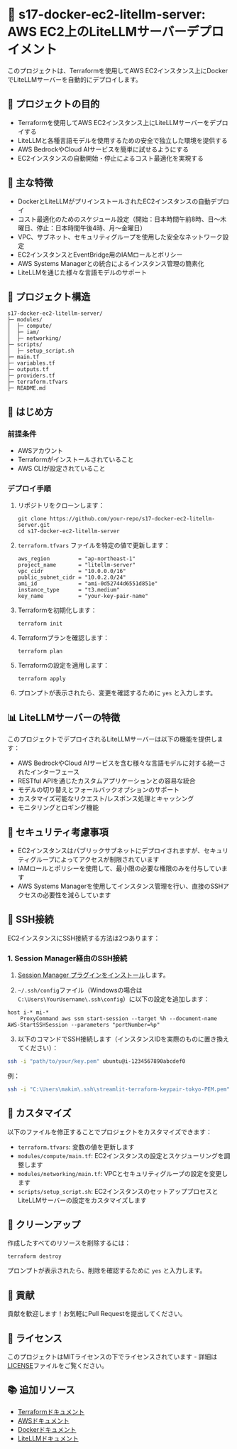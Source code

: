 # 🚀 s17-docker-ec2-litellm-server: AWS EC2上のLiteLLMサーバーデプロイメント

このプロジェクトは、Terraformを使用してAWS EC2インスタンス上にDockerでLiteLLMサーバーを自動的にデプロイします。

## 🎯 プロジェクトの目的

- Terraformを使用してAWS EC2インスタンス上にLiteLLMサーバーをデプロイする
- LiteLLMと各種言語モデルを使用するための安全で独立した環境を提供する
- AWS BedrockやCloud AIサービスを簡単に試せるようにする
- EC2インスタンスの自動開始・停止によるコスト最適化を実現する

## 🌟 主な特徴

- DockerとLiteLLMがプリインストールされたEC2インスタンスの自動デプロイ
- コスト最適化のためのスケジュール設定（開始：日本時間午前8時、日〜木曜日、停止：日本時間午後4時、月〜金曜日）
- VPC、サブネット、セキュリティグループを使用した安全なネットワーク設定
- EC2インスタンスとEventBridge用のIAMロールとポリシー
- AWS Systems Managerとの統合によるインスタンス管理の簡素化
- LiteLLMを通じた様々な言語モデルのサポート

## 📁 プロジェクト構造

```
s17-docker-ec2-litellm-server/
├─ modules/
│  ├─ compute/
│  ├─ iam/
│  ├─ networking/
├─ scripts/
│  ├─ setup_script.sh
├─ main.tf
├─ variables.tf
├─ outputs.tf
├─ providers.tf
├─ terraform.tfvars
├─ README.md
```

## 🚀 はじめ方

### 前提条件

- AWSアカウント
- Terraformがインストールされていること
- AWS CLIが設定されていること

### デプロイ手順

1. リポジトリをクローンします：
   ```
   git clone https://github.com/your-repo/s17-docker-ec2-litellm-server.git
   cd s17-docker-ec2-litellm-server
   ```

2. `terraform.tfvars` ファイルを特定の値で更新します：
   ```
   aws_region         = "ap-northeast-1"
   project_name       = "litellm-server"
   vpc_cidr           = "10.0.0.0/16"
   public_subnet_cidr = "10.0.2.0/24"
   ami_id             = "ami-0d52744d6551d851e"
   instance_type      = "t3.medium"
   key_name           = "your-key-pair-name"
   ```

3. Terraformを初期化します：
   ```
   terraform init
   ```

4. Terraformプランを確認します：
   ```
   terraform plan
   ```

5. Terraformの設定を適用します：
   ```
   terraform apply
   ```

6. プロンプトが表示されたら、変更を確認するために `yes` と入力します。

## 📊 LiteLLMサーバーの特徴

このプロジェクトでデプロイされるLiteLLMサーバーは以下の機能を提供します：

- AWS BedrockやCloud AIサービスを含む様々な言語モデルに対する統一されたインターフェース
- RESTful APIを通じたカスタムアプリケーションとの容易な統合
- モデルの切り替えとフォールバックオプションのサポート
- カスタマイズ可能なリクエスト/レスポンス処理とキャッシング
- モニタリングとロギング機能

## 🔐 セキュリティ考慮事項

- EC2インスタンスはパブリックサブネットにデプロイされますが、セキュリティグループによってアクセスが制限されています
- IAMロールとポリシーを使用して、最小限の必要な権限のみを付与しています
- AWS Systems Managerを使用してインスタンス管理を行い、直接のSSHアクセスの必要性を減らしています

## 🔑 SSH接続

EC2インスタンスにSSH接続する方法は2つあります：

### 1. Session Manager経由のSSH接続

1. [Session Manager プラグインをインストール](https://docs.aws.amazon.com/ja_jp/systems-manager/latest/userguide/install-plugin-windows.html)します。

2. `~/.ssh/config`ファイル（Windowsの場合は`C:\Users\YourUsername\.ssh\config`）に以下の設定を追加します：

```
host i-* mi-*
    ProxyCommand aws ssm start-session --target %h --document-name AWS-StartSSHSession --parameters "portNumber=%p"
```

3. 以下のコマンドでSSH接続します（インスタンスIDを実際のものに置き換えてください）：

```bash
ssh -i "path/to/your/key.pem" ubuntu@i-1234567890abcdef0
```
 
例：
```bash
ssh -i "C:\Users\makim\.ssh\streamlit-terraform-keypair-tokyo-PEM.pem" ubuntu@i-0323e0aac64f073a7
```

## 📝 カスタマイズ

以下のファイルを修正することでプロジェクトをカスタマイズできます：

- `terraform.tfvars`: 変数の値を更新します
- `modules/compute/main.tf`: EC2インスタンスの設定とスケジューリングを調整します
- `modules/networking/main.tf`: VPCとセキュリティグループの設定を変更します
- `scripts/setup_script.sh`: EC2インスタンスのセットアッププロセスとLiteLLMサーバーの設定をカスタマイズします

## 🧹 クリーンアップ

作成したすべてのリソースを削除するには：

```
terraform destroy
```

プロンプトが表示されたら、削除を確認するために `yes` と入力します。

## 🤝 貢献

貢献を歓迎します！お気軽にPull Requestを提出してください。

## 📜 ライセンス

このプロジェクトはMITライセンスの下でライセンスされています - 詳細は[LICENSE](LICENSE)ファイルをご覧ください。

## 📚 追加リソース

- [Terraformドキュメント](https://www.terraform.io/docs/index.html)
- [AWSドキュメント](https://docs.aws.amazon.com/)
- [Dockerドキュメント](https://docs.docker.com/)
- [LiteLLMドキュメント](https://github.com/BerriAI/litellm)

